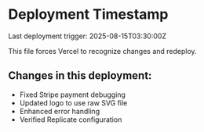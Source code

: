 # Deployment Timestamp

Last deployment trigger: 2025-08-15T03:30:00Z

This file forces Vercel to recognize changes and redeploy.

## Changes in this deployment:
- Fixed Stripe payment debugging
- Updated logo to use raw SVG file  
- Enhanced error handling
- Verified Replicate configuration
